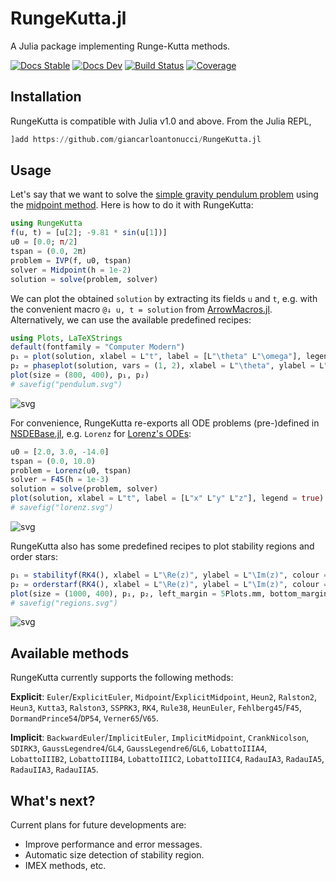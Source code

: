# RungeKutta.jl

A Julia package implementing Runge-Kutta methods.

[![Docs Stable](https://img.shields.io/badge/docs-stable-blue.svg)](https://giancarloantonucci.github.io/RungeKutta.jl/stable) [![Docs Dev](https://img.shields.io/badge/docs-dev-blue.svg)](https://giancarloantonucci.github.io/RungeKutta.jl/dev) [![Build Status](https://img.shields.io/github/workflow/status/giancarloantonucci/RungeKutta.jl/CI)](https://github.com/giancarloantonucci/RungeKutta.jl/actions) [![Coverage](https://img.shields.io/codecov/c/github/giancarloantonucci/RungeKutta.jl?label=coverage)](https://codecov.io/gh/giancarloantonucci/RungeKutta.jl)

## Installation

RungeKutta is compatible with Julia v1.0 and above. From the Julia REPL,

```julia
]add https://github.com/giancarloantonucci/RungeKutta.jl
```

## Usage

Let's say that we want to solve the [simple gravity pendulum problem](https://en.wikipedia.org/wiki/Pendulum_(mathematics)#Simple_gravity_pendulum) using the [midpoint method](https://en.wikipedia.org/wiki/Midpoint_method). Here is how to do it with RungeKutta:

```julia
using RungeKutta
f(u, t) = [u[2]; -9.81 * sin(u[1])]
u0 = [0.0; π/2]
tspan = (0.0, 2π)
problem = IVP(f, u0, tspan)
solver = Midpoint(h = 1e-2)
solution = solve(problem, solver)
```

We can plot the obtained `solution` by extracting its fields `u` and `t`, e.g. with the convenient macro `@↓ u, t = solution` from [ArrowMacros.jl](https://github.com/giancarloantonucci/ArrowMacros.jl). Alternatively, we can use the available predefined recipes:

```julia
using Plots, LaTeXStrings
default(fontfamily = "Computer Modern")
p₁ = plot(solution, xlabel = L"t", label = [L"\theta" L"\omega"], legend = true)
p₂ = phaseplot(solution, vars = (1, 2), xlabel = L"\theta", ylabel = L"\omega")
plot(size = (800, 400), p₁, p₂)
# savefig("pendulum.svg")
```

![svg](images/pendulum.svg)

For convenience, RungeKutta re-exports all ODE problems (pre-)defined in [NSDEBase.jl](https://github.com/giancarloantonucci/NSDEBase.jl), e.g. `Lorenz` for [Lorenz's ODEs](https://en.wikipedia.org/wiki/Lorenz_system):

```julia
u0 = [2.0, 3.0, -14.0]
tspan = (0.0, 10.0)
problem = Lorenz(u0, tspan)
solver = F45(h = 1e-3)
solution = solve(problem, solver)
plot(solution, xlabel = L"t", label = [L"x" L"y" L"z"], legend = true)
# savefig("lorenz.svg")
```

![svg](images/lorenz.svg)

RungeKutta also has some predefined recipes to plot stability regions and order stars:

```julia
p₁ = stabilityf(RK4(), xlabel = L"\Re(z)", ylabel = L"\Im(z)", colour = :blues)
p₂ = orderstarf(RK4(), xlabel = L"\Re(z)", ylabel = L"\Im(z)", colour = :blues)
plot(size = (1000, 400), p₁, p₂, left_margin = 5Plots.mm, bottom_margin = 5Plots.mm)
# savefig("regions.svg")
```

![svg](images/regions.svg)

## Available methods

RungeKutta currently supports the following methods:

**Explicit**: `Euler`/`ExplicitEuler`, `Midpoint`/`ExplicitMidpoint`, `Heun2`, `Ralston2`, `Heun3`, `Kutta3`, `Ralston3`, `SSPRK3`, `RK4`, `Rule38`, `HeunEuler`, `Fehlberg45`/`F45`, `DormandPrince54`/`DP54`, `Verner65`/`V65`.

**Implicit**: `BackwardEuler`/`ImplicitEuler`, `ImplicitMidpoint`, `CrankNicolson`, `SDIRK3`, `GaussLegendre4`/`GL4`, `GaussLegendre6`/`GL6`, `LobattoIIIA4`, `LobattoIIIB2`, `LobattoIIIB4`, `LobattoIIIC2`, `LobattoIIIC4`, `RadauIA3`, `RadauIA5`, `RadauIIA3`, `RadauIIA5`.

<!-- <details><summary>Explicit</summary>

- `Euler`/`ExplicitEuler`
- `Midpoint`/`ExplicitMidpoint`
- `Heun2`
- `Ralston2`
- `Heun3`
- `Kutta3`
- `Ralston3`
- `SSPRK3`
- `RK4`
- `Rule38`
- `HeunEuler`
- `Fehlberg45`/`F45`
- `DormandPrince54`/`DP54`
- `Verner65`/`V65`

</details>

<details><summary>Implicit</summary>

- `BackwardEuler`/`ImplicitEuler`
- `ImplicitMidpoint`
- `CrankNicolson`
- `SDIRK3`
- `GaussLegendre4`/`GL4`
- `GaussLegendre6`/`GL6`
- `LobattoIIIA4`
- `LobattoIIIB2`
- `LobattoIIIB4`
- `LobattoIIIC2`
- `LobattoIIIC4`
- `RadauIA3`
- `RadauIA5`
- `RadauIIA3`
- `RadauIIA5`

</details> -->

## What's next?

Current plans for future developments are:

- Improve performance and error messages.
- Automatic size detection of stability region.
- IMEX methods, etc.
